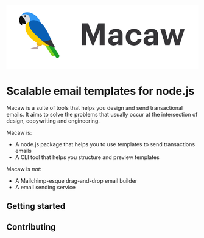 <p align=center>
	<img src=".github/logo.svg" alt="Macaw" />
</p>

# Scalable email templates for node.js

Macaw is a suite of tools that helps you design and send transactional emails. It aims to solve the problems that usually occur at the intersection of design, copywriting and engineering.

Macaw is:

- A node.js package that helps you to use templates to send transactions emails
- A CLI tool that helps you structure and preview templates

Macaw is _not_:

- A Mailchimp-esque drag-and-drop email builder
- A email sending service

## Getting started

## Contributing
